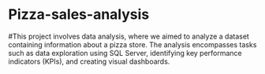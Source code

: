 # Pizza-sales-analysis
#This project involves data analysis, where we aimed to analyze a dataset containing information about a pizza store. The analysis encompasses tasks such as data exploration using SQL Server, identifying key performance indicators (KPIs), and creating visual dashboards.
